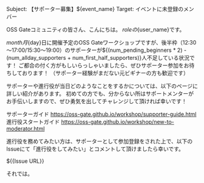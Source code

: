 Subject: 【サポーター募集】${event_name}
Target: イベントに未登録のメンバー

OSS Gateコミュニティの皆さん、こんにちは。
${role}の${user_name}です。

${month}月${day}日に開催予定のOSS Gateワークショップですが、後半枠（12:30～17:00/15:30～19:00）のサポーターが${(num_pending_beginners * 2) - (num_allday_supporters + num_first_half_supporters)}人不足している状況です！
ご都合の付く方がもしいらっしゃいましたら、ぜひサポーター参加をお待ちしております！
（サポーター経験がまだない元ビギナーの方も歓迎です）

サポーターや進行役が当日どのようなことをするかについては、以下のページに詳しい紹介があります。
初めての方でも、分からない所はサポートメンターがお手伝いしますので、ぜひ勇気を出してチャレンジして頂ければ幸いです！

サポーターガイド
https://oss-gate.github.io/workshop/supporter-guide.html
進行役スタートガイド
https://oss-gate.github.io/workshop/new-to-moderator.html

進行役を務めてみたい方は、サポーターとして参加登録をされた上で、以下のIssueにて「進行役をしてみたい」とコメントして頂けましたら幸いです。

${{Issue URL}}

それでは。
